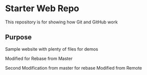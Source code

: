 # Starter Web Repo

This repository is for showing how Git and GitHub work

## Purpose

Sample website with plenty of files for demos

Modified for Rebase from Master

Second Modification from master for rebase
Modified from Remote
